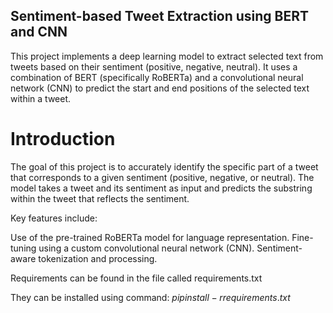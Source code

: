 ## Sentiment-based Tweet Extraction using BERT and CNN

This project implements a deep learning model to extract selected text from tweets based on their sentiment (positive, negative, neutral). It uses a combination of BERT (specifically RoBERTa) and a convolutional neural network (CNN) to predict the start and end positions of the selected text within a tweet.

# Introduction
The goal of this project is to accurately identify the specific part of a tweet that corresponds to a given sentiment (positive, negative, or neutral). The model takes a tweet and its sentiment as input and predicts the substring within the tweet that reflects the sentiment.

Key features include:

Use of the pre-trained RoBERTa model for language representation.
Fine-tuning using a custom convolutional neural network (CNN).
Sentiment-aware tokenization and processing.

Requirements can be found in the file called requirements.txt

They can be installed using command: $pip install -r requirements.txt$
